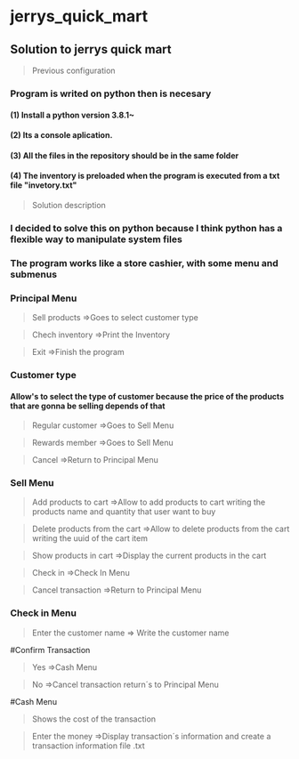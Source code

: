 # jerrys_quick_mart
## Solution to jerrys quick mart

>Previous configuration
### Program is writed on python then is necesary
#### (1) Install a python version 3.8.1~
#### (2) Its a console aplication.
#### (3) All the files in the repository should be in the same folder
#### (4) The inventory is preloaded when the program is executed from a txt file "invetory.txt"

>Solution description
### I decided to solve this on python because I think python has a flexible way to manipulate system files
### The program works like a store cashier, with some menu and submenus

### Principal Menu
>Sell products    =>Goes to select customer type

>Chech inventory  =>Print the Inventory

>Exit             =>Finish the program

### Customer type 
#### Allow's to select the type of customer because the price of the products that are gonna be selling depends of that

>Regular customer =>Goes to Sell Menu

>Rewards member   =>Goes to Sell Menu

>Cancel           =>Return to Principal Menu

### Sell Menu

> Add products to cart             =>Allow to add products to cart writing the products name and quantity that user want to buy

> Delete products from the cart    =>Allow to delete products from the cart writing the uuid of the cart item

> Show products in cart            =>Display the current products in the cart

> Check in                         =>Check In Menu

> Cancel transaction               =>Return to Principal Menu

### Check in Menu

>Enter the customer name           => Write the customer name

#Confirm Transaction

>Yes                               =>Cash Menu

>No					     =>Cancel transaction return´s to Principal Menu

#Cash Menu

>Shows the cost of the transaction

>Enter the money			     =>Display transaction´s information and create a transaction information file .txt




